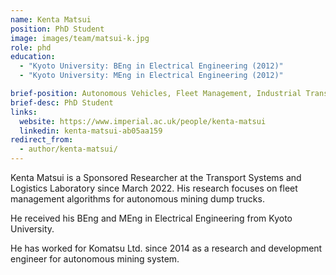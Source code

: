 ```yaml
---
name: Kenta Matsui
position: PhD Student
image: images/team/matsui-k.jpg
role: phd
education: 
  - "Kyoto University: BEng in Electrical Engineering (2012)"
  - "Kyoto University: MEng in Electrical Engineering (2012)"

brief-position: Autonomous Vehicles, Fleet Management, Industrial Transport
brief-desc: PhD Student
links:
  website: https://www.imperial.ac.uk/people/kenta-matsui
  linkedin: kenta-matsui-ab05aa159
redirect_from:
  - author/kenta-matsui/
---
```


Kenta Matsui is a Sponsored Researcher at the Transport Systems and Logistics Laboratory since March 2022. His research focuses on fleet management algorithms for autonomous mining dump trucks.

He received his BEng and MEng in Electrical Engineering from Kyoto University.

He has worked for Komatsu Ltd. since 2014 as a research and development engineer for autonomous mining system.